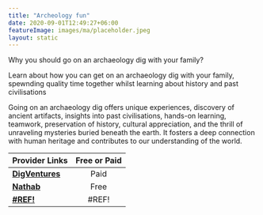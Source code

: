 ```yaml
---
title: "Archeology fun"
date: 2020-09-01T12:49:27+06:00
featureImage: images/ma/placeholder.jpeg
layout: static
---
```


Why you should go on an archaeology dig with your family?

Learn about how you can get on an archaeology dig with your family, spewnding quality time together whilst learning about history and past civilisations

Going on an archaeology dig offers unique experiences, discovery of ancient artifacts, insights into past civilisations, hands-on learning, teamwork, preservation of history, cultural appreciation, and the thrill of unraveling mysteries buried beneath the earth. It fosters a deep connection with human heritage and contributes to our understanding of the world.

| Provider Links      | Free or Paid  |  
| :-----------          | :--------------:      |  
| [**DigVentures**](https://digventures.com/calendar/) | Paid | 
| [**Nathab**](https://www.nathab.com/blog/ten-reasons-why-adventure-travel-is-good-for-you/) | Free  | 
| [**#REF!**](#REF!) | #REF! | 
  

<br/><br/>






